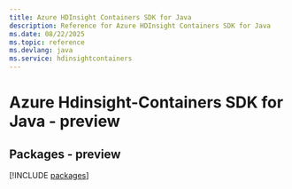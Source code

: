 ```yaml
---
title: Azure HDInsight Containers SDK for Java
description: Reference for Azure HDInsight Containers SDK for Java
ms.date: 08/22/2025
ms.topic: reference
ms.devlang: java
ms.service: hdinsightcontainers
---
```

# Azure Hdinsight-Containers SDK for Java - preview
## Packages - preview
[!INCLUDE [packages](hdinsight-containers-index.md)]